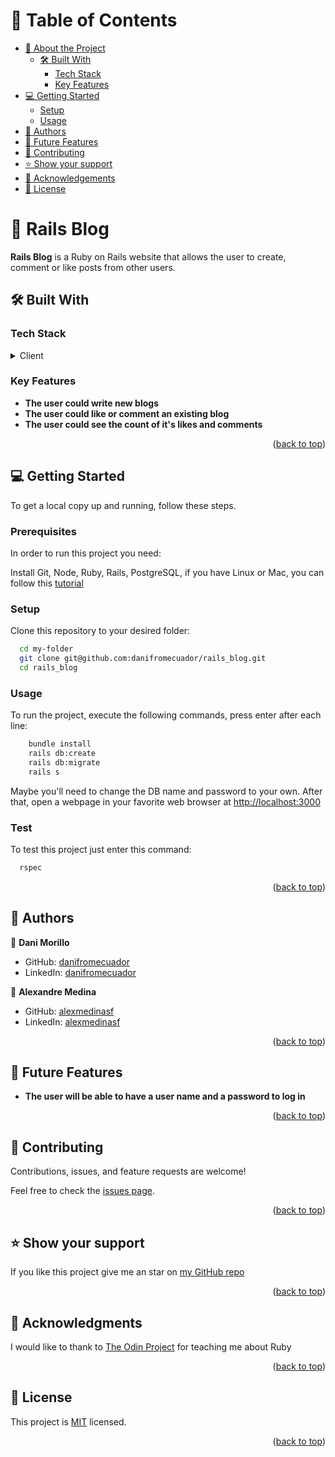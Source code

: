 <a name="readme-top"></a>

# 📗 Table of Contents

- [📖 About the Project](#about-project)
  - [🛠 Built With](#built-with)
    - [Tech Stack](#tech-stack)
    - [Key Features](#key-features)
- [💻 Getting Started](#getting-started)
  - [Setup](#setup)
  - [Usage](#usage)
- [👥 Authors](#authors)
- [🔭 Future Features](#future-features)
- [🤝 Contributing](#contributing)
- [⭐️ Show your support](#support)
- [🙏 Acknowledgements](#acknowledgements)
- [📝 License](#license)


# 📖 Rails Blog <a name="about-project"></a>

**Rails Blog** is a Ruby on Rails website that allows the user to create, comment or like posts from other users.
## 🛠 Built With <a name="built-with"></a>

### Tech Stack <a name="tech-stack"></a>
<details>
  <summary>Client</summary>
  <ul>
    <li><a href="https://www.ruby-lang.org/en/">Ruby</a></li>
  </ul>
</details>


### Key Features <a name="key-features"></a>

- **The user could write new blogs**
- **The user could like or comment an existing blog**
- **The user could see the count of it's likes and comments**

<p align="right">(<a href="#readme-top">back to top</a>)</p>




## 💻 Getting Started <a name="getting-started"></a>

To get a local copy up and running, follow these steps.

### Prerequisites

In order to run this project you need:


Install Git, Node, Ruby, Rails, PostgreSQL, if you have Linux or Mac, you can follow this [tutorial](https://www.theodinproject.com/guides/installations)

### Setup

Clone this repository to your desired folder:

```sh
  cd my-folder
  git clone git@github.com:danifromecuador/rails_blog.git
  cd rails_blog
```


### Usage

To run the project, execute the following commands, press enter after each line:

```sh
    bundle install
    rails db:create
    rails db:migrate
    rails s
```

Maybe you'll need to change the DB name and password to your own.
After that, open a webpage in your favorite web browser at [http://localhost:3000](http://localhost:3000)

### Test

To test this project just enter this command:

```sh
  rspec
```
<p align="right">(<a href="#readme-top">back to top</a>)</p>


## 👥 Authors <a name="authors"></a>

👤 **Dani Morillo**

- GitHub: [danifromecuador](https://github.com/danifromecuador)
- LinkedIn: [danifromecuador](https://www.linkedin.com/in/danifromecuador)

 👤 **Alexandre Medina**

- GitHub: [alexmedinasf](https://github.com/alexmedinasf)
- LinkedIn: [alexmedinasf](https://www.linkedin.com/in/alexmedinasf)

<p align="right">(<a href="#readme-top">back to top</a>)</p>


## 🔭 Future Features <a name="future-features"></a>


- **The user will be able to have a user name and a password to log in**

<p align="right">(<a href="#readme-top">back to top</a>)</p>


## 🤝 Contributing <a name="contributing"></a>

Contributions, issues, and feature requests are welcome!

Feel free to check the [issues page](https://github.com/danifromecuador/rails_blog/issues).

<p align="right">(<a href="#readme-top">back to top</a>)</p>


## ⭐️ Show your support <a name="support"></a>

If you like this project give me an star on [my GitHub repo](https://github.com/danifromecuador/rails_blog)

<p align="right">(<a href="#readme-top">back to top</a>)</p>


## 🙏 Acknowledgments <a name="acknowledgements"></a>

I would like to thank to [The Odin Project](https://www.theodinproject.com/paths/full-stack-ruby-on-rails/courses/ruby) for teaching me about Ruby

<p align="right">(<a href="#readme-top">back to top</a>)</p>

## 📝 License <a name="license"></a>

This project is [MIT](./LICENSE) licensed.

<p align="right">(<a href="#readme-top">back to top</a>)</p>
